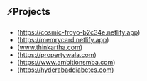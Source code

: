 ## ⚡Projects 

- (https://cosmic-froyo-b2c34e.netlify.app)
- (https://memrycard.netlify.app)
- (www.thinkartha.com)
- (https://propertywala.com)
- (https://www.ambitionsmba.com)
- (https://hyderabaddiabetes.com)

<!--
**madhumithavenkat/madhumithavenkat** is a ✨ _special_ ✨ repository because its `README.md` (this file) appears on your GitHub profile.

Here are some ideas to get you started:

- 🔭 I’m currently working on ...
- 🌱 I’m currently learning ...
- 👯 I’m looking to collaborate on ...
- 🤔 I’m looking for help with ...
- 💬 Ask me about ...
- 📫 How to reach me: ...
- 😄 Pronouns: ...
- ⚡ Fun fact: ...
-->
